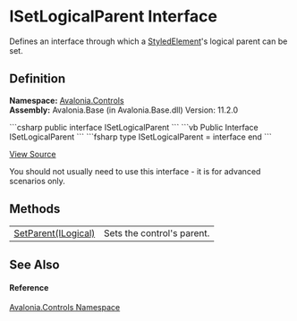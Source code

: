 # ISetLogicalParent Interface


Defines an interface through which a <a href="T_Avalonia_StyledElement">StyledElement</a>'s logical parent can be set.



## Definition
**Namespace:** <a href="N_Avalonia_Controls">Avalonia.Controls</a>  
**Assembly:** Avalonia.Base (in Avalonia.Base.dll) Version: 11.2.0

<Tabs groupId="api-code-preview">
<TabItem value="csharp" label="C#">
```csharp
public interface ISetLogicalParent
```
</TabItem>
<TabItem value="vb" label="VB">
```vb
Public Interface ISetLogicalParent
```
</TabItem>
<TabItem value="fsharp" label="F#">
```fsharp
type ISetLogicalParent = interface end
```
</TabItem>
</Tabs>



<a href="https://github.com/AvaloniaUI/Avalonia/tree/master/src/Avalonia.Base/Controls/ISetLogicalParent.cs" title="View the source code">View Source</a>

You should not usually need to use this interface - it is for advanced scenarios only.

## Methods
<table>
<tr>
<td><a href="M_Avalonia_Controls_ISetLogicalParent_SetParent">SetParent(ILogical)</a></td>
<td>Sets the control's parent.</td>
</tr>
</table>

## See Also


#### Reference
<a href="N_Avalonia_Controls">Avalonia.Controls Namespace</a>  
